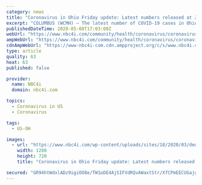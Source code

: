```yaml
---
category: news
title: "Coronavirus in Ohio Friday update: Latest numbers released at 2pm, no DeWine briefing scheduled"
excerpt: "COLUMBUS (WCMH) — The latest number of COVID-19 cases in Ohio is scheduled to be released at 2pm, Friday. Governor Mike DeWine will not be holding a news briefing.  As of Thursday, 22,131"
publishedDateTime: 2020-05-08T17:03:00Z
webUrl: "https://www.nbc4i.com/community/health/coronavirus/coronavirus-in-ohio-friday-update-latest-numbers-released-at-2pm-no-dewine-briefing-scheduled/"
ampWebUrl: "https://www.nbc4i.com/community/health/coronavirus/coronavirus-in-ohio-friday-update-latest-numbers-released-at-2pm-no-dewine-briefing-scheduled/amp/"
cdnAmpWebUrl: "https://www-nbc4i-com.cdn.ampproject.org/c/s/www.nbc4i.com/community/health/coronavirus/coronavirus-in-ohio-friday-update-latest-numbers-released-at-2pm-no-dewine-briefing-scheduled/amp/"
type: article
quality: 63
heat: 63
published: false

provider:
  name: NBC4i
  domain: nbc4i.com

topics:
  - Coronavirus in US
  - Coronavirus

tags:
  - US-OH

images:
  - url: "https://www.nbc4i.com/wp-content/uploads/sites/18/2020/03/dewine-3.jpg?w=1280&h=720&crop=1"
    width: 1280
    height: 720
    title: "Coronavirus in Ohio Friday update: Latest numbers released at 2pm, no DeWine briefing scheduled"

secured: "GR94htWdxlADz9igiOO8e/TW1oDE4AjSIFVdRQvAWaxtStr/XfCPmEECUGajgJnVX1if69vrnm5K8Yzpq4rcs1qpkcPPyJHOdiaU7G1MGzuY2B0kRG1ZjByrasa033qoCmdhGG8KT86L/6zSUulRX1Bd6x7S9uRkB1FPNuxPWo+8mEauTsoHpoYZli8x7oWSY5XElWn3sNqPq18esnoXet3fz0hINYpXIn9EtpKm+H4+MVq5+euNrRW+d8L43iaBfDSOhC72XsdiZonMTGlH/oxslD2+HSxKf04wbNIpyu9TIQx0pErtv7f3QyqtICBPtIRG4F1/fPuDnVsfDlMqmUJZqW64eifEr8Z5Lkf6ujZMTPDSJvpC2jgCOAy6SIm7YE9lVpY3hKhRABIhCtXbroaFDI+Ijdihb6m92ze5Ax7qv5TL6ROH7jVLAn6syoOeqxN7MFTTwYD3gBjGXsCG7hivW4dAWJ+78qihLyrxf+U=;mdY0JxsOcGyluxYiTpKPPA=="
---
```


